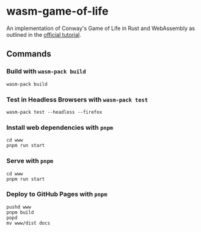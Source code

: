 # wasm-game-of-life

An implementation of Conway's Game of Life in Rust and WebAssembly as outlined in the [official tutorial](https://rustwasm.github.io/docs/book/game-of-life/setup.html).

## Commands

### Build with `wasm-pack build`

```
wasm-pack build
```

### Test in Headless Browsers with `wasm-pack test`

```
wasm-pack test --headless --firefox
```

### Install web dependencies with `pnpm`

```
cd www
pnpm run start
```

### Serve with `pnpm`

```
cd www
pnpm run start
```

### Deploy to GitHub Pages with `pnpm`

```
pushd www
pnpm build
popd
mv www/dist docs
```
